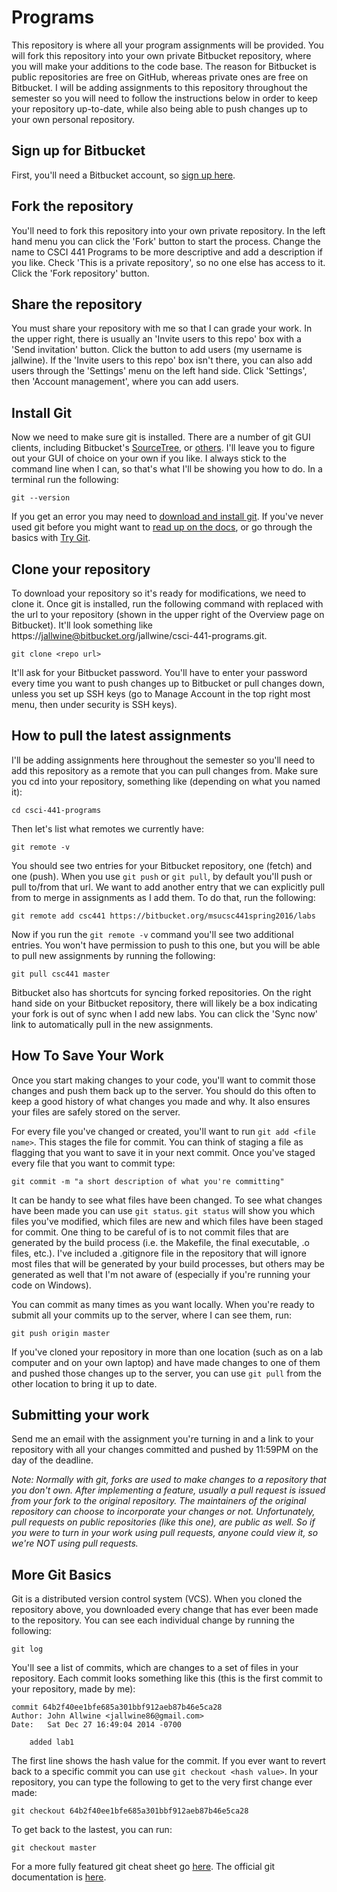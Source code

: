 # Programs

This repository is where all your program assignments will be provided. 
You will fork this repository into your own private Bitbucket repository, 
where you will make your additions to the code base. The reason for Bitbucket is
public repositories are free on GitHub, whereas private ones are free on 
Bitbucket. I will be adding assignments to this repository throughout the 
semester so you will need to follow the instructions below in order to keep 
your repository up-to-date, while also being able to push changes up to your 
own personal repository.

## Sign up for Bitbucket

First, you'll need a Bitbucket account, so [sign up here](https://bitbucket.org/account/signup/). 

## Fork the repository

You'll need to fork this repository into your own private repository. In the left hand menu you can click the 'Fork' button to start the process. Change the name to CSCI 441 Programs to be more descriptive and add a description if you like. Check 'This is a private repository', so no one else has access to it. Click the 'Fork repository' button.

## Share the repository

You must share your repository with me so that I can grade your work. In the upper right, there is usually an 'Invite users to this repo' box with a 'Send invitation' button. Click the button to add users (my username is jallwine). If the 'Invite users to this repo' box isn't there, you can also add users through the 'Settings' menu on the left hand side. Click 'Settings', then 'Account management', where you can add users.

## Install Git

Now we need to make sure git is installed. There are a number
of git GUI clients, including Bitbucket's [SourceTree](https://www.atlassian.com/software/sourcetree/overview),
or [others](http://git-scm.com/downloads/guis).
I'll leave you to figure out your GUI of choice on your own if you like. 
I always stick to the command line when I can, so that's what I'll be showing
you how to do. In a terminal run the following:

    git --version 

If you get an error you may need to [download and install git](http://git-scm.com/downloads). 
If you've never used git before you might want to [read up on the docs](http://git-scm.com/doc), 
or go through the basics with [Try Git](try.github.com).

## Clone your repository


To download your repository so it's ready for modifications, we need to clone it.
Once git is installed, run the following command with <repo url> replaced with
the url to your repository (shown in the upper right of the Overview page on Bitbucket).
It'll look something like https://jallwine@bitbucket.org/jallwine/csci-441-programs.git.

    git clone <repo url>

It'll ask for your Bitbucket password. You'll have to enter your password every time you
want to push changes up to Bitbucket or pull changes down, unless you set up SSH keys (go to
Manage Account in the top right most menu, then under security is SSH keys).

## How to pull the latest assignments

I'll be adding assignments here throughout the semester so you'll need to add
this repository as a remote that you can pull changes from. Make sure you cd into
your repository, something like (depending on what you named it):

    cd csci-441-programs

Then let's list what remotes we currently have:

    git remote -v

You should see two entries for your Bitbucket repository, one (fetch) and one (push). When
you use `git push` or `git pull`, by default you'll push or pull to/from that url. We want to
add another entry that we can explicitly pull from to merge in assignments as I add them. To
do that, run the following:

    git remote add csc441 https://bitbucket.org/msucsc441spring2016/labs

Now if you run the `git remote -v` command you'll see two additional entries. You won't have permission
to push to this one, but you will be able to pull new assignments by running the following:

    git pull csc441 master

Bitbucket also has shortcuts for syncing forked repositories. On the right hand side on your Bitbucket repository,
there will likely be a box indicating your fork is out of sync when I add new labs. You can click the 'Sync now' link to automatically pull in the new assignments. 

## How To Save Your Work

Once you start making changes to your code, you'll want to commit those changes and push them back up
to the server. You should do this often to keep a good history of what changes you made and why. It also ensures your files are safely stored on the server. 

For every file you've changed or created, you'll want to run `git add <file name>`. This
stages the file for commit. You can think of staging a file as flagging that you want to save it in your
next commit. Once you've staged every file that you want to commit type:

    git commit -m "a short description of what you're committing"

It can be handy to see what files have been changed. To see what changes have been made you can 
use `git status`. `git status` will show you which files you've modified, which files are new 
and which files have been staged for commit. One thing to be careful of is to not commit files that are generated by the build process (i.e. the Makefile, the final executable, .o files, etc.). I've included a .gitignore file in the repository that will ignore most files that will be generated by your build processes, but others may be generated as well that I'm not aware of (especially if you're running your code on Windows).

You can commit as many times as you want locally. When you're ready to submit all your commits up to the
server, where I can see them, run:

    git push origin master

If you've cloned your repository in more than one location (such as on a lab computer and on your own laptop) and have made changes to one of them and pushed those changes up to the server, you can use `git pull` from the other location to bring it up to date.

## Submitting your work

Send me an email with the assignment you're turning in and a link to your repository with all your changes committed and pushed by 11:59PM on the day of the deadline. 

*Note: Normally with git, forks are used to make changes to a repository that you don't own. After implementing a feature, usually a pull request is issued from your fork to the original repository. The maintainers of the original repository can choose to incorporate your changes or not. Unfortunately, pull requests on public repositories (like this one), are public as well. So if you were to turn in your work using pull requests, anyone could view it, so we're NOT using pull requests.*

## More Git Basics

Git is a distributed version control system (VCS). When you cloned the repository above, you downloaded
every change that has ever been made to the repository. You can see each individual change by running the 
following:

    git log

You'll see a list of commits, which are changes to a set of files in your repository. Each commit looks
something like this (this is the first commit to your repository, made by me):

    commit 64b2f40ee1bfe685a301bbf912aeb87b46e5ca28
    Author: John Allwine <jallwine86@gmail.com>
    Date:   Sat Dec 27 16:49:04 2014 -0700

        added lab1

The first line shows the hash value for the commit. If you ever want to revert back to a specific commit
you can use `git checkout <hash value>`. In your repository, you can type the following to get to the very
first change ever made:

    git checkout 64b2f40ee1bfe685a301bbf912aeb87b46e5ca28

To get back to the lastest, you can run:

    git checkout master

For a more fully featured git cheat sheet go [here](https://training.github.com/kit/downloads/github-git-cheat-sheet.pdf).
The official git documentation is [here](http://git-scm.com/doc).
